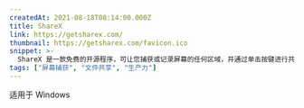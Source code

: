 ```yaml
---
createdAt: 2021-08-18T08:14:00.000Z
title: ShareX
link: https://getsharex.com/
thumbnail: https://getsharex.com/favicon.ico
snippet: >-
  ShareX 是一款免费的开源程序，可让您捕获或记录屏幕的任何区域，并通过单击按键进行共享。它还允许将图像、文本或其他类型的文件上传到您可以选择的许多受支持的目标。
tags: ["屏幕捕获", "文件共享", "生产力"]
---
```

适用于 Windows